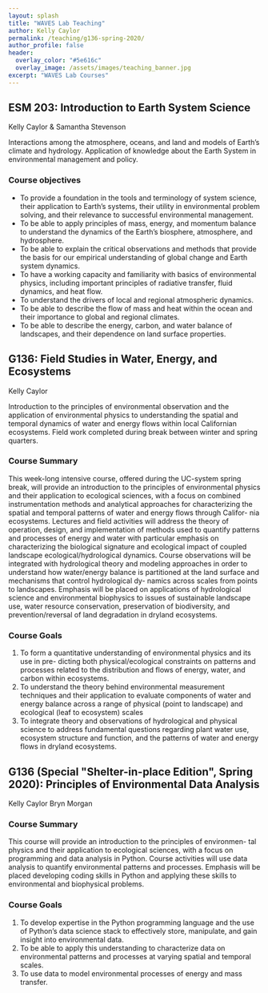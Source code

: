 ```yaml
---
layout: splash
title: "WAVES Lab Teaching"
author: Kelly Caylor 
permalink: /teaching/g136-spring-2020/
author_profile: false
header:
  overlay_color: "#5e616c"
  overlay_image: /assets/images/teaching_banner.jpg
excerpt: "WAVES Lab Courses"
---
```


## ESM 203: Introduction to Earth System Science

Kelly Caylor & Samantha Stevenson

Interactions among the atmosphere, oceans, and land and models of Earth’s climate and hydrology. Application of knowledge about the Earth System in environmental management and policy.

### Course objectives
- To provide a foundation in the tools and terminology of system science, their application to Earth’s systems, their utility in environmental problem solving, and their relevance to successful environmental management.
- To be able to apply principles of mass, energy, and momentum balance to understand the dynamics of the Earth’s biosphere, atmosphere, and hydrosphere.
- To be able to explain the critical observations and methods that provide the basis for our empirical understanding of global change and Earth system dynamics.
- To have a working capacity and familiarity with basics of environmental physics, including important principles of radiative transfer, fluid dynamics, and heat flow.
- To understand the drivers of local and regional atmospheric dynamics.
- To be able to describe the flow of mass and heat within the ocean and their importance to global and regional climates.
- To be able to describe the energy, carbon, and water balance of landscapes, and their dependence on land surface properties.


## G136: Field Studies in Water, Energy, and Ecosystems

Kelly Caylor

Introduction to the principles of environmental observation and the application of environmental physics to understanding the spatial and temporal dynamics of water and energy flows within local Californian ecosystems. Field work completed during break between winter and spring quarters.

### Course Summary

This week-long intensive course, offered during the UC-system spring break, will provide an introduction to the principles of environmental physics and their application to ecological sciences, with a focus on combined instrumentation methods and analytical approaches for characterizing the spatial and temporal patterns of water and energy flows through Califor- nia ecosystems. Lectures and field activities will address the theory of operation, design, and implementation of methods used to quantify patterns and processes of energy and water with particular emphasis on characterizing the biological signature and ecological impact of coupled landscape ecological/hydrological dynamics. Course observations will be integrated with hydrological theory and modeling approaches in order to understand how water/energy balance is partitioned at the land surface and mechanisms that control hydrological dy- namics across scales from points to landscapes. Emphasis will be placed on applications of hydrological science and environmental biophysics to issues of sustainable landscape use, water resource conservation, preservation of biodiversity, and prevention/reversal of land degradation in dryland ecosystems.

### Course Goals

1. To form a quantitative understanding of environmental physics and its use in pre- dicting both physical/ecological constraints on patterns and processes related to the distribution and flows of energy, water, and carbon within ecosystems.
1. To understand the theory behind environmental measurement techniques and their application to evaluate components of water and energy balance across a range of physical (point to landscape) and ecological (leaf to ecosystem) scales
1. To integrate theory and observations of hydrological and physical science to address fundamental questions regarding plant water use, ecosystem structure and function, and the patterns of water and energy flows in dryland ecosystems.


## G136 (Special "Shelter-in-place Edition", Spring 2020): Principles of Environmental Data Analysis

Kelly Caylor
Bryn Morgan

### Course Summary

This course will provide an introduction to the principles of environmen- tal physics and their application to ecological sciences, with a focus on programming and data analysis in Python. Course activities will use data analysis to quantify environmental patterns and processes. Emphasis will be placed developing coding skills in Python and applying these skills to environmental and biophysical problems.

### Course Goals
1. To develop expertise in the Python programming language and the use of Python’s data science stack to effectively store, manipulate, and gain insight into environmental data.
1. To be able to apply this understanding to characterize data on environmental patterns and processes at varying spatial and temporal scales.
1. To use data to model environmental processes of energy and mass transfer.




